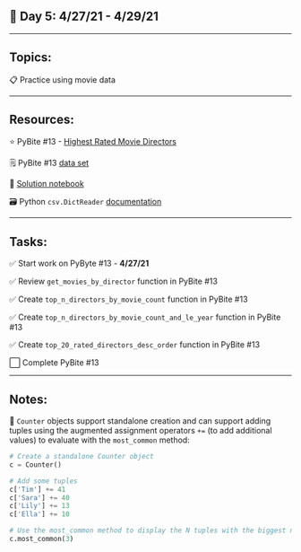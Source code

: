 ## :calendar: Day 5: 4/27/21 - 4/29/21

---

## Topics:

:clipboard: Practice using movie data

---

## Resources:

:star: PyBite #13 - [Highest Rated Movie Directors](https://pybit.es/codechallenge13.html)

:spiral_notepad: PyBite #13 [data set](https://raw.githubusercontent.com/sundeepblue/movie_rating_prediction/master/movie_metadata.csv)

:telescope: [Solution notebook](https://github.com/talkpython/100daysofcode-with-python-course/blob/master/days/04-06-collections/collections.ipynb)

:card_file_box: Python `csv.DictReader` [documentation](https://docs.python.org/2/library/csv.html#csv.DictReader)

---

## Tasks:

:white_check_mark: Start work on PyByte #13 - **4/27/21**

:white_check_mark: Review `get_movies_by_director` function in PyBite #13

:white_check_mark: Create `top_n_directors_by_movie_count` function in PyBite #13

:white_check_mark: Create `top_n_directors_by_movie_count_and_le_year` function in PyBite #13

:white_check_mark: Create `top_20_rated_directors_desc_order` function in PyBite #13

:white_large_square: Complete PyBite #13

---

## Notes:

:notebook: `Counter` objects support standalone creation and can support adding tuples using the augmented assignment operators `+=` (to add additional values) to evaluate with the `most_common` method:

```python
# Create a standalone Counter object
c = Counter()

# Add some tuples
c['Tim'] += 41
c['Sara'] += 40
c['Lily'] += 13
c['Ella'] += 10

# Use the most_common method to display the N tuples with the biggest numbers
c.most_common(3)
```
